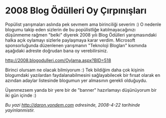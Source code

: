 # 2008 Blog Ödülleri Oy Çırpınışları 

Popülist yarışmaları aslında pek sevmem ama birinciliği severim :) O
nedenle blogumu takip eden sizlerin de bu popülistliğe katılmayacağınızı
düşünmeme rağmen "belki" diyerek 2008 yılı Blog Ödülleri yarışmasındaki
halka açık oylamayı sizlerle paylaşmaya karar verdim. Microsoft
sponsorluğunda düzenlenen yarışmanın "Teknoloji Blogları" kısmında
aşağıdaki adreste doğrudan bana oy verebilirsiniz.

<http://2008.blogodulleri.com/Oylama.aspx?BID=518>

Birinci olursam ne olacak bilmiyorum :) Tek bildiğim daha çok kişinin
blogumdaki yazılardan faydalanabilmesini sağlayabilecek bir fırsat
olarak en azından adaylar listesinde blogumun yer almasının gerekli
olduğuydu.

Üşenmezsem yanda bir yere bir de "banner" hazırlamayı düşünüyorum bir
iki gün içinde :)


*Bu yazi http://daron.yondem.com adresinde, 2008-4-22 tarihinde yayinlanmistir.*